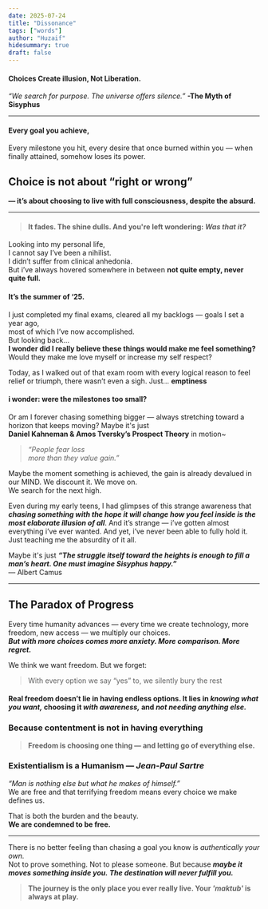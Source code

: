 ```yaml
---
date: 2025-07-24
title: "Dissonance"
tags: ["words"]
author: "Huzaif"
hidesummary: true
draft: false
---
```

#### Choices Create illusion, Not Liberation.

 *“We search for purpose. The universe offers silence.”* **-The Myth of Sisyphus**

---
#### Every goal you achieve, 
Every milestone you hit, every desire that once burned within you — when finally attained, somehow loses its power.  

## Choice is not about “right or wrong” 
**— it’s about choosing to live with full consciousness, despite the absurd.**

---

> #### It fades. The shine dulls. And you're left wondering: *Was that it?*

Looking into my personal life, \
I cannot say I’ve been a nihilist. \
I didn’t suffer from clinical anhedonia. \
But i’ve always hovered somewhere in between **not quite empty, never quite full.**

#### It’s the summer of ‘25. 
I just completed my final exams, cleared all my backlogs — goals I set a year ago, \
most of which I’ve now accomplished. \
But looking back… \
**I wonder did I really believe these things would make me feel something?** \
Would they make me love myself or increase my self respect? 


Today, as I walked out of that exam room with every logical reason to feel relief or triumph, there wasn’t even a sigh. Just… **emptiness**

#### i wonder: were the milestones too small?  
Or am I forever chasing something bigger — always stretching toward a horizon that keeps moving? Maybe it's just \
**Daniel Kahneman & Amos Tversky’s Prospect Theory** in motion~
> *“People fear loss \
more than they value gain.”*  

Maybe the moment something is achieved, the gain is already devalued in our MIND. We discount it.  We move on. \
We search for the next high.


Even during my early teens, I had glimpses of this strange awareness that ***chasing something with the hope it will change how you feel inside is the most elaborate illusion of all***.
And it’s strange — i’ve gotten almost everything i’ve ever wanted. And yet, i’ve never been able to fully hold it. Just teaching me the absurdity of it all.

Maybe it's just
 ***“The struggle itself toward the heights is enough to fill a man’s heart. One must imagine Sisyphus happy.”***  \
 — Albert Camus

---

## The Paradox of Progress

Every time humanity advances — every time we create technology, more freedom, new access — we multiply our choices.  
***But with more choices comes more anxiety. More comparison. More regret.***

We think we want freedom. But we forget:  
> With every option we say “yes” to, we silently bury the rest

#### Real freedom doesn’t lie in having endless options. It lies in *knowing what you want,* choosing it *with awareness,* and *not needing anything else.*

### Because contentment is not in having everything

> **Freedom is choosing one thing — and letting go of everything else.**



###  Existentialism is a Humanism  — *Jean-Paul Sartre* 

*“Man is nothing else but what he makes of himself.”* \
We are free  and that terrifying freedom means every choice we make defines us. 

That is both the burden and the beauty.  
**We are condemned to be free.**

---

There is no better feeling than chasing a goal you know is *authentically your own.*  
Not to prove something. Not to please someone. But because ***maybe it moves something inside you.*
*The destination will never fulfill you.***

> **The journey is the only place you ever really live. Your ***'maktub'*** is always at play.**



